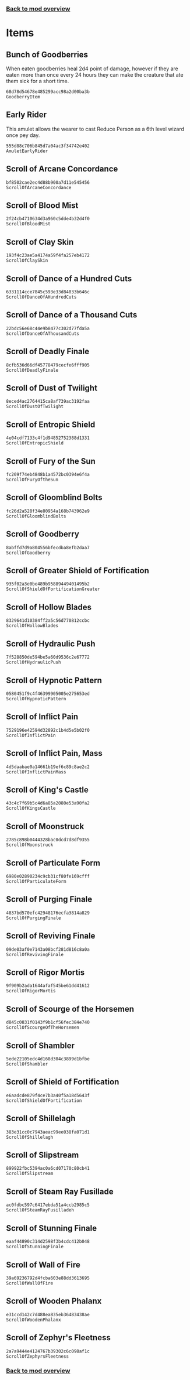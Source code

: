 ### [Back to mod overview](./README.md)

# Items

## Bunch of Goodberries

When eaten goodberries heal 2d4 point of damage, however if they are eaten more than once every 24 hours they can make the creature that ate them sick for a short time.

`68d78d54678e485299acc98a2d00ba3b`  
`GoodberryItem`  

## Early Rider

This amulet allows the wearer to cast Reduce Person as a 6th level wizard once pey day.

`555d88c706b845d7a04ac3f34742e402`  
`AmuletEarlyRider`  

## Scroll of Arcane Concordance



`bf8502cae2ec4d88b900a7d11e545456`  
`ScrollOfArcaneConcordance`  

## Scroll of Blood Mist



`2f24cb4710634d3a960c5dde4b32d4f0`  
`ScrollOfBloodMist`  

## Scroll of Clay Skin



`193f4c23ae5a4174a59f4fa257eb4172`  
`ScrollOfClaySkin`  

## Scroll of Dance of a Hundred Cuts



`6331114cce7845c593e33d84033b646c`  
`ScrollOfDanceOfAHundredCuts`  

## Scroll of Dance of a Thousand Cuts



`22bdc56e68c44e9b8477c302d77fda5a`  
`ScrollOfDanceOfAThousandCuts`  

## Scroll of Deadly Finale



`8cfb536d66df45778479cecfe6fff905`  
`ScrollOfDeadlyFinale`  

## Scroll of Dust of Twilight



`8eced4ac2764415ca8af739ac3192faa`  
`ScrollOfDustOfTwilight`  

## Scroll of Entropic Shield



`4e04cdf7133c4f1d94852752388d1331`  
`ScrollOfEntropicShield`  

## Scroll of Fury of the Sun



`fc209f74eb4848b1a4572bc0394e6f4a`  
`ScrollOfFuryOftheSun`  

## Scroll of Gloomblind Bolts



`fc26d2a528f34e80954a168b743962e9`  
`ScrollOfGloomblindBolts`  

## Scroll of Goodberry



`8abffd7d9a804556bfecdba8efb2daa7`  
`ScrollOfGoodberry`  

## Scroll of Greater Shield of Fortification



`935f02a3e0be489b95889449401495b2`  
`ScrollOfShieldOfFortificationGreater`  

## Scroll of Hollow Blades



`8329641d10384ff2a5c56d770812ccbc`  
`ScrollOfHollowBlades`  

## Scroll of Hydraulic Push



`7f528850de594be5a60d9536c2e67772`  
`ScrollOfHydraulicPush`  

## Scroll of Hypnotic Pattern



`0580451f9c4f46399905005e275653ed`  
`ScrollOfHypnoticPattern`  

## Scroll of Inflict Pain



`7529196e42594d32892c1b4d5e5b02f0`  
`ScrollOfInflictPain`  

## Scroll of Inflict Pain, Mass 



`4d5daabae0a14661b19ef6c89c8ae2c2`  
`ScrollOfInflictPainMass`  

## Scroll of King's Castle



`43c4c7f69b5c4d6a85a2080e53a90fa2`  
`ScrollOfKingsCastle`  

## Scroll of Moonstruck



`2785c898b0444328bac0dcd7d8df9355`  
`ScrollOfMoonstruck`  

## Scroll of Particulate Form



`6980e02890234c9cb31cf80fe169cfff`  
`ScrollOfParticulateForm`  

## Scroll of Purging Finale



`4837bd570efc42948176ecfa3814a829`  
`ScrollOfPurgingFinale`  

## Scroll of Reviving Finale



`09de03af0e7143a08bcf281d816c8a0a`  
`ScrollOfRevivingFinale`  

## Scroll of Rigor Mortis



`9f909b2ada1644afaf545be61dd41612`  
`ScrollOfRigorMortis`  

## Scroll of Scourge of the Horsemen



`d845c0831f0143f9b1cf56fec384e740`  
`ScrollOfScourgeOfTheHorsemen`  

## Scroll of Shambler



`5ede22105edc4d168d304c3899d1bfbe`  
`ScrollOfShambler`  

## Scroll of Shield of Fortification



`e6aadcde879f4ce7b3a40f5a18d5643f`  
`ScrollOfShieldOfFortification`  

## Scroll of Shillelagh



`383e31cc0c7943aeac99ee038fa071d1`  
`ScrollOfShillelagh`  

## Scroll of Slipstream



`899922fbc5394ac0a6cd07170c80cb41`  
`ScrollOfSlipstream`  

## Scroll of Steam Ray Fusillade



`ac0fdbc597c6417ebda51a4ccb2985c5`  
`ScrollOfSteamRayFusilladeh`  

## Scroll of Stunning Finale



`eaaf44890c314d2598f3b4cdc412b048`  
`ScrollOfStunningFinale`  

## Scroll of Wall of Fire



`39a69236792d4fcba603e88dd3613695`  
`ScrollOfWallOfFire`  

## Scroll of Wooden Phalanx



`e31ccd142c7d488ea835eb36483438ae`  
`ScrollOfWoodenPhalanx`  

## Scroll of Zephyr's Fleetness



`2a7a9444e4124767b39302c6c098af1c`  
`ScrollOfZephyrsFleetness`  


### [Back to mod overview](./README.md)

